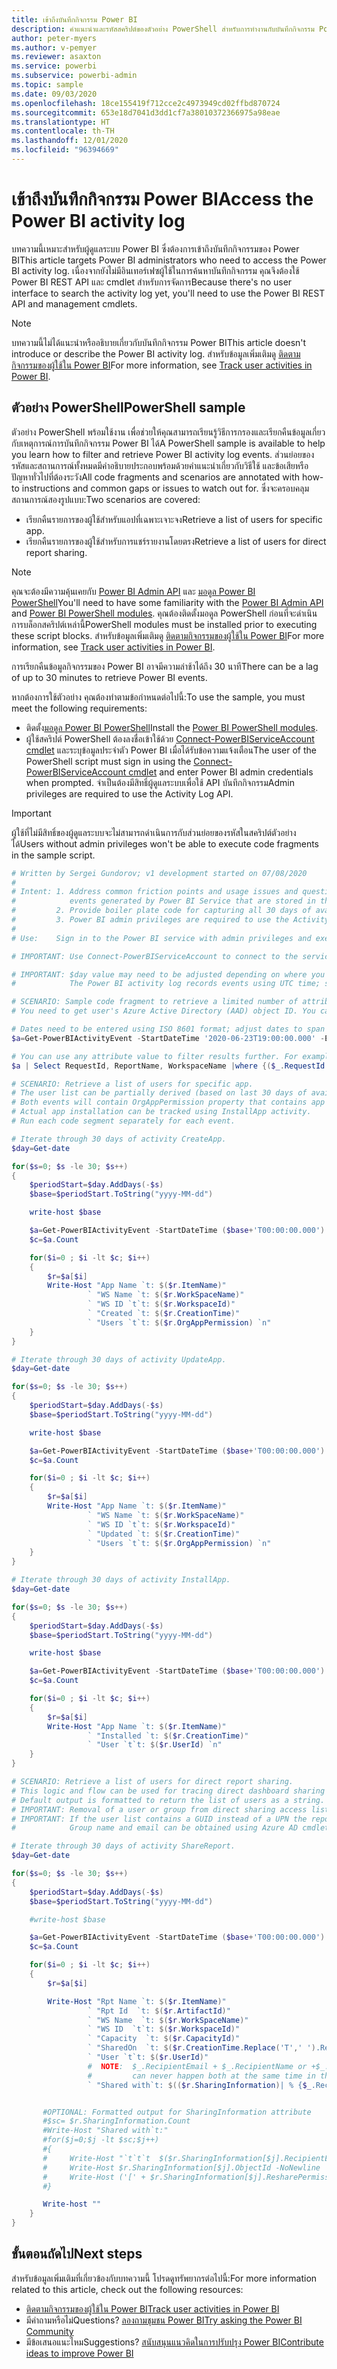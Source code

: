 ```yaml
---
title: เข้าถึงบันทึกกิจกรรม Power BI
description: คำแนะนำและรหัสสคริปต์ของตัวอย่าง PowerShell สำหรับการทำงานกับบันทึกกิจกรรม Power BI
author: peter-myers
ms.author: v-pemyer
ms.reviewer: asaxton
ms.service: powerbi
ms.subservice: powerbi-admin
ms.topic: sample
ms.date: 09/03/2020
ms.openlocfilehash: 18ce155419f712cce2c4973949cd02ffbd870724
ms.sourcegitcommit: 653e18d7041d3dd1cf7a38010372366975a98eae
ms.translationtype: HT
ms.contentlocale: th-TH
ms.lasthandoff: 12/01/2020
ms.locfileid: "96394669"
---
```

# <a name="access-the-power-bi-activity-log"></a><span data-ttu-id="23896-103">เข้าถึงบันทึกกิจกรรม Power BI</span><span class="sxs-lookup"><span data-stu-id="23896-103">Access the Power BI activity log</span></span>

<span data-ttu-id="23896-104">บทความนี้เหมาะสำหรับผู้ดูแลระบบ Power BI ซึ่งต้องการเข้าถึงบันทึกกิจกรรมของ Power BI</span><span class="sxs-lookup"><span data-stu-id="23896-104">This article targets Power BI administrators who need to access the Power BI activity log.</span></span> <span data-ttu-id="23896-105">เนื่องจากยังไม่มีอินเทอร์เฟซผู้ใช้ในการค้นหาบันทึกกิจกรรม คุณจึงต้องใช้ Power BI REST API และ cmdlet สำหรับการจัดการ</span><span class="sxs-lookup"><span data-stu-id="23896-105">Because there's no user interface to search the activity log yet, you'll need to use the Power BI REST API and management cmdlets.</span></span>

> [!NOTE]
> <span data-ttu-id="23896-106">บทความนี้ไม่ได้แนะนำหรืออธิบายเกี่ยวกับบันทึกกิจกรรม Power BI</span><span class="sxs-lookup"><span data-stu-id="23896-106">This article doesn't introduce or describe the Power BI activity log.</span></span> <span data-ttu-id="23896-107">สำหรับข้อมูลเพิ่มเติมดู [ติดตามกิจกรรมของผู้ใช้ใน Power BI](../admin/service-admin-auditing.md#use-the-activity-log)</span><span class="sxs-lookup"><span data-stu-id="23896-107">For more information, see [Track user activities in Power BI](../admin/service-admin-auditing.md#use-the-activity-log).</span></span>

## <a name="powershell-sample"></a><span data-ttu-id="23896-108">ตัวอย่าง PowerShell</span><span class="sxs-lookup"><span data-stu-id="23896-108">PowerShell sample</span></span>

<span data-ttu-id="23896-109">ตัวอย่าง PowerShell พร้อมใช้งาน เพื่อช่วยให้คุณสามารถเรียนรู้วิธีการกรองและเรียกคืนข้อมูลเกี่ยวกับเหตุการณ์การบันทึกกิจกรรม Power BI ได้</span><span class="sxs-lookup"><span data-stu-id="23896-109">A PowerShell sample is available to help you learn how to filter and retrieve Power BI activity log events.</span></span> <span data-ttu-id="23896-110">ส่วนย่อยของรหัสและสถานการณ์ทั้งหมดมีคำอธิบายประกอบพร้อมด้วยคำแนะนำเกี่ยวกับวิธีใช้ และข้อเสียหรือปัญหาทั่วไปที่ต้องระวัง</span><span class="sxs-lookup"><span data-stu-id="23896-110">All code fragments and scenarios are annotated with how-to instructions and common gaps or issues to watch out for.</span></span> <span data-ttu-id="23896-111">ซึ่งจะครอบคลุมสถานการณ์สองรูปแบบ:</span><span class="sxs-lookup"><span data-stu-id="23896-111">Two scenarios are covered:</span></span>

- <span data-ttu-id="23896-112">เรียกคืนรายการของผู้ใช้สำหรับแอปที่เฉพาะเจาะจง</span><span class="sxs-lookup"><span data-stu-id="23896-112">Retrieve a list of users for specific app.</span></span>
- <span data-ttu-id="23896-113">เรียกคืนรายการของผู้ใช้สำหรับการแชร์รายงานโดยตรง</span><span class="sxs-lookup"><span data-stu-id="23896-113">Retrieve a list of users for direct report sharing.</span></span>

> [!NOTE]
> <span data-ttu-id="23896-114">คุณจะต้องมีความคุ้นเคยกับ [Power BI Admin API](/rest/api/power-bi/admin) และ [มอดูล Power BI PowerShell](/powershell/power-bi/overview?view=powerbi-ps)</span><span class="sxs-lookup"><span data-stu-id="23896-114">You'll need to have some familiarity with the [Power BI Admin API](/rest/api/power-bi/admin) and [Power BI PowerShell modules](/powershell/power-bi/overview?view=powerbi-ps).</span></span> <span data-ttu-id="23896-115">คุณต้องติดตั้งมอดูล PowerShell ก่อนที่จะดำเนินการบล็อกสคริปต์เหล่านี้</span><span class="sxs-lookup"><span data-stu-id="23896-115">PowerShell modules must be installed prior to executing these script blocks.</span></span> <span data-ttu-id="23896-116">สำหรับข้อมูลเพิ่มเติมดู [ติดตามกิจกรรมของผู้ใช้ใน Power BI](../admin/service-admin-auditing.md#use-the-activity-log)</span><span class="sxs-lookup"><span data-stu-id="23896-116">For more information, see [Track user activities in Power BI](../admin/service-admin-auditing.md#use-the-activity-log).</span></span>
>
> <span data-ttu-id="23896-117">การเรียกคืนข้อมูลกิจกรรมของ Power BI อาจมีความล่าช้าได้ถึง 30 นาที</span><span class="sxs-lookup"><span data-stu-id="23896-117">There can be a lag of up to 30 minutes to retrieve Power BI events.</span></span>

<span data-ttu-id="23896-118">หากต้องการใช้ตัวอย่าง คุณต้องทำตามข้อกำหนดต่อไปนี้:</span><span class="sxs-lookup"><span data-stu-id="23896-118">To use the sample, you must meet the following requirements:</span></span>

- <span data-ttu-id="23896-119">ติดตั้ง[มอดูล Power BI PowerShell](/powershell/power-bi/overview)</span><span class="sxs-lookup"><span data-stu-id="23896-119">Install the [Power BI PowerShell modules](/powershell/power-bi/overview).</span></span>
- <span data-ttu-id="23896-120">ผู้ใช้สคริปต์ PowerShell ต้องลงชื่อเข้าใช้ด้วย [Connect-PowerBIServiceAccount cmdlet](/powershell/module/microsoftpowerbimgmt.profile/connect-powerbiserviceaccount) และระบุข้อมูลประจำตัว Power BI เมื่อได้รับข้อความแจ้งเตือน</span><span class="sxs-lookup"><span data-stu-id="23896-120">The user of the PowerShell script must sign in using the [Connect-PowerBIServiceAccount cmdlet](/powershell/module/microsoftpowerbimgmt.profile/connect-powerbiserviceaccount) and enter Power BI admin credentials when prompted.</span></span> <span data-ttu-id="23896-121">จำเป็นต้องมีสิทธิ์ผู้ดูแลระบบเพื่อใช้ API บันทึกกิจกรรม</span><span class="sxs-lookup"><span data-stu-id="23896-121">Admin privileges are required to use the Activity Log API.</span></span>

> [!IMPORTANT]
> <span data-ttu-id="23896-122">ผู้ใช้ที่ไม่มีสิทธิ์ของผู้ดูแลระบบจะไม่สามารถดำเนินการกับส่วนย่อยของรหัสในสคริปต์ตัวอย่างได้</span><span class="sxs-lookup"><span data-stu-id="23896-122">Users without admin privileges won't be able to execute code fragments in the sample script.</span></span>

```powershell
# Written by Sergei Gundorov; v1 development started on 07/08/2020
#
# Intent: 1. Address common friction points and usage issues and questions related to the
#            events generated by Power BI Service that are stored in the activity log.
#         2. Provide boiler plate code for capturing all 30 days of available data.
#         3. Power BI admin privileges are required to use the Activity Log API.
#
# Use:    Sign in to the Power BI service with admin privileges and execute specific segment one at a time.

# IMPORTANT: Use Connect-PowerBIServiceAccount to connect to the service before running individual code segments.

# IMPORTANT: $day value may need to be adjusted depending on where you're located in the world relative to UTC.
#            The Power BI activity log records events using UTC time; so add or subtract days according to your global location.

# SCENARIO: Sample code fragment to retrieve a limited number of attributes for specific events for specific user report viewing activity.
# You need to get user's Azure Active Directory (AAD) object ID. You can use this Azure AD cmdlet: https://docs.microsoft.com/powershell/module/azuread/get-azureaduser?view=azureadps-2.0

# Dates need to be entered using ISO 8601 format; adjust dates to span no more than 24 hours.
$a=Get-PowerBIActivityEvent -StartDateTime '2020-06-23T19:00:00.000' -EndDateTime '2020-06-23T20:59:59.999' -ActivityType 'ViewReport' -User [USER AAD ObjectId GUID] | ConvertFrom-Json

# You can use any attribute value to filter results further. For example, a specific event request Id can be used to analyze just one specific event.
$a | Select RequestId, ReportName, WorkspaceName |where {($_.RequestId -eq '[RequestId GUID of the event]')}

# SCENARIO: Retrieve a list of users for specific app.
# The user list can be partially derived (based on last 30 days of available activity) by combining data for two events: CreateApp and UpdateApp.
# Both events will contain OrgAppPermission property that contains app user access list.
# Actual app installation can be tracked using InstallApp activity.
# Run each code segment separately for each event.

# Iterate through 30 days of activity CreateApp.
$day=Get-date

for($s=0; $s -le 30; $s++)
{
    $periodStart=$day.AddDays(-$s)
    $base=$periodStart.ToString("yyyy-MM-dd")

    write-host $base

    $a=Get-PowerBIActivityEvent -StartDateTime ($base+'T00:00:00.000') -EndDateTime ($base+'T23:59:59.999') -ActivityType 'CreateApp' -ResultType JsonString | ConvertFrom-Json
    $c=$a.Count

    for($i=0 ; $i -lt $c; $i++)
    {
        $r=$a[$i]
        Write-Host "App Name `t: $($r.ItemName)"
                 ` "WS Name `t: $($r.WorkSpaceName)"
                 ` "WS ID `t`t: $($r.WorkspaceId)"
                 ` "Created `t: $($r.CreationTime)"
                 ` "Users `t`t: $($r.OrgAppPermission) `n"
    }
}

# Iterate through 30 days of activity UpdateApp.
$day=Get-date

for($s=0; $s -le 30; $s++)
{
    $periodStart=$day.AddDays(-$s)
    $base=$periodStart.ToString("yyyy-MM-dd")

    write-host $base

    $a=Get-PowerBIActivityEvent -StartDateTime ($base+'T00:00:00.000') -EndDateTime ($base+'T23:59:59.999') -ActivityType 'UpdateApp' -ResultType JsonString | ConvertFrom-Json
    $c=$a.Count

    for($i=0 ; $i -lt $c; $i++)
    {
        $r=$a[$i]
        Write-Host "App Name `t: $($r.ItemName)"
                 ` "WS Name `t: $($r.WorkSpaceName)"
                 ` "WS ID `t`t: $($r.WorkspaceId)"
                 ` "Updated `t: $($r.CreationTime)"
                 ` "Users `t`t: $($r.OrgAppPermission) `n"
    }
}

# Iterate through 30 days of activity InstallApp.
$day=Get-date

for($s=0; $s -le 30; $s++)
{
    $periodStart=$day.AddDays(-$s)
    $base=$periodStart.ToString("yyyy-MM-dd")

    write-host $base

    $a=Get-PowerBIActivityEvent -StartDateTime ($base+'T00:00:00.000') -EndDateTime ($base+'T23:59:59.999') -ActivityType 'InstallApp' -ResultType  JsonString | ConvertFrom-Json
    $c=$a.Count

    for($i=0 ; $i -lt $c; $i++)
    {
        $r=$a[$i]
        Write-Host "App Name `t: $($r.ItemName)"
                 ` "Installed `t: $($r.CreationTime)"
                 ` "User `t`t: $($r.UserId) `n"
    }
}

# SCENARIO: Retrieve a list of users for direct report sharing.
# This logic and flow can be used for tracing direct dashboard sharing by substituting activity type.
# Default output is formatted to return the list of users as a string. There is commented out code block to get multi-line user list.
# IMPORTANT: Removal of a user or group from direct sharing access list event is not tracked. For this reason, the list may be not accurate.
# IMPORTANT: If the user list contains a GUID instead of a UPN the report was shared to a group.
#            Group name and email can be obtained using Azure AD cmdlets using captured ObjectId GUID.

# Iterate through 30 days of activity ShareReport.
$day=Get-date

for($s=0; $s -le 30; $s++)
{
    $periodStart=$day.AddDays(-$s)
    $base=$periodStart.ToString("yyyy-MM-dd")

    #write-host $base

    $a=Get-PowerBIActivityEvent -StartDateTime ($base+'T00:00:00.000') -EndDateTime ($base+'T23:59:59.999') -ActivityType 'ShareReport' -ResultType JsonString | ConvertFrom-Json
    $c=$a.Count

    for($i=0 ; $i -lt $c; $i++)
    {
        $r=$a[$i]

        Write-Host "Rpt Name `t: $($r.ItemName)"
                 ` "Rpt Id  `t: $($r.ArtifactId)"
                 ` "WS Name  `t: $($r.WorkSpaceName)"
                 ` "WS ID  `t`t: $($r.WorkspaceId)"
                 ` "Capacity  `t: $($r.CapacityId)"
                 ` "SharedOn  `t: $($r.CreationTime.Replace('T',' ').Replace('Z',''))"
                 ` "User `t`t: $($r.UserId)"
                 #  NOTE:  $_.RecipientEmail + $_.RecipientName or +$_.ObjectId is the case for group sharing
                 #         can never happen both at the same time in the same JSON record
                 ` "Shared with`t: $(($r.SharingInformation)| % {$_.RecipientEmail + $_.ObjectId +'[' + $_.ResharePermission +']'})"


       #OPTIONAL: Formatted output for SharingInformation attribute
       #$sc= $r.SharingInformation.Count
       #Write-Host "Shared with`t:"
       #for($j=0;$j -lt $sc;$j++)
       #{
       #     Write-Host "`t`t`t  $($r.SharingInformation[$j].RecipientEmail)" -NoNewline
       #     Write-Host $r.SharingInformation[$j].ObjectId -NoNewline
       #     Write-Host ('[' + $r.SharingInformation[$j].ResharePermission +']')
       #}

       Write-host ""
    }
}
```

## <a name="next-steps"></a><span data-ttu-id="23896-123">ขั้นตอนถัดไป</span><span class="sxs-lookup"><span data-stu-id="23896-123">Next steps</span></span>

<span data-ttu-id="23896-124">สำหรับข้อมูลเพิ่มเติมที่เกี่ยวข้องกับบทความนี้ โปรดดูทรัพยากรต่อไปนี้:</span><span class="sxs-lookup"><span data-stu-id="23896-124">For more information related to this article, check out the following resources:</span></span>

- [<span data-ttu-id="23896-125">ติดตามกิจกรรมของผู้ใช้ใน Power BI</span><span class="sxs-lookup"><span data-stu-id="23896-125">Track user activities in Power BI</span></span>](../admin/service-admin-auditing.md#use-the-activity-log)
- <span data-ttu-id="23896-126">มีคำถามหรือไม่</span><span class="sxs-lookup"><span data-stu-id="23896-126">Questions?</span></span> [<span data-ttu-id="23896-127">ลองถามชุมชน Power BI</span><span class="sxs-lookup"><span data-stu-id="23896-127">Try asking the Power BI Community</span></span>](https://community.powerbi.com/)
- <span data-ttu-id="23896-128">มีข้อเสนอแนะไหม</span><span class="sxs-lookup"><span data-stu-id="23896-128">Suggestions?</span></span> [<span data-ttu-id="23896-129">สนับสนุนแนวคิดในการปรับปรุง Power BI</span><span class="sxs-lookup"><span data-stu-id="23896-129">Contribute ideas to improve Power BI</span></span>](https://ideas.powerbi.com/)
